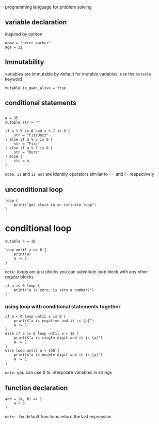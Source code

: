 programming language for problem solving

## variable declaration

inspired by python

```
name = "peter parker"
age = 21
```

## Immutability

variables are immutable by default
for mutable variables, use the `mutable` keyword

```
mutable is_gwen_alive = true
```

## conditional statements

```

a = 35
mutable str = ""

if a % 5 is 0 and a % 7 is 0 {
    str = "FizzBuzz"
} else if a % 5 is 0 {
    str = "Fizz"
} else if a % 7 is 0 {
    str = "Buzz"
} else {
    str = a
}

```

`note:` `is` and `is not` are identity operators similar to == and != respectively

## unconditional loop

```
loop {
    print("got stuck in an infinite loop")
}
```

# conditional loop

```
mutable a = 10

loop until a >= 0 {
    print(a)
    a -= 1
}
```

`note:` loops are just blocks
you can substitute loop block with any other
regular blocks

```
if a is 0 loop {
    print("a is zero, is zero a number?")
}
```

### using loop with conditional statements together

```
if a < 0 loop until a is 0 {
    print($"a is negative and it is {a}")
    a += 1
}
else if a is 0 loop until a < 10 {
    print($"a is single digit and it is {a}")
    a += 1
}
else loop until a < 100 {
    print($"a is double digit and it is {a}")
    a += 1
}
```

`note:` you can use $ to interpolate variables in strings

## function declaration

```
add = (a, b) => {
    a + b
}
```
`note: ` by default functions return the last expression
